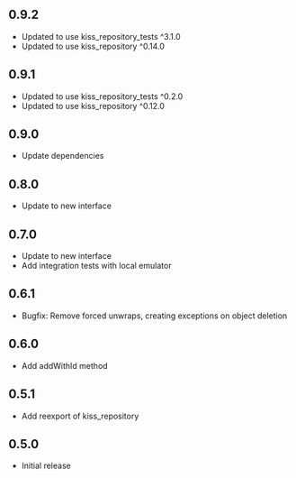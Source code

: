 ## 0.9.2

* Updated to use kiss_repository_tests ^3.1.0
* Updated to use kiss_repository ^0.14.0

## 0.9.1

* Updated to use kiss_repository_tests ^0.2.0
* Updated to use kiss_repository ^0.12.0

## 0.9.0

* Update dependencies

## 0.8.0

* Update to new interface 

## 0.7.0

* Update to new interface
* Add integration tests with local emulator

## 0.6.1

* Bugfix: Remove forced unwraps, creating exceptions on object deletion

## 0.6.0

* Add addWithId method

## 0.5.1

* Add reexport of kiss_repository

## 0.5.0

* Initial release

